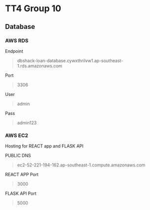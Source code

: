 # TT4 Group 10
## Database
### AWS RDS

Endpoint
>dbshack-loan-database.cywxthrilvw1.ap-southeast-1.rds.amazonaws.com

Port
>3306

User
>admin

Pass
>admin123

### AWS EC2
Hosting for REACT app and FLASK API

PUBLIC DNS
>ec2-52-221-194-162.ap-southeast-1.compute.amazonaws.com

REACT APP Port
>3000

FLASK API Port
>5000